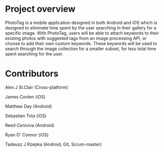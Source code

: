 # Project overview
PhotoTag is a mobile application designed in both Android and iOS which is designed to eliminate time spent by the user searching in their gallery for a specific image. With PhotoTag, users will be able to attach keywords to their existing photos with suggested tags from an image processing API, or choose to add their own custom keywords. These keywords will be used to search through the image collection for a smaller subset, for less total time spent searching for the user. 


# Contributors
Alex J St.Clair (Cross-platform)

James Coolen (iOS)

Matthew Day (Android)

Sebastian Tota (iOS)

Reed Ceniviva (Android)

Ryan O' Connor (iOS)

Tadeusz J Rzepka (Android, Git, Scrum-master)
